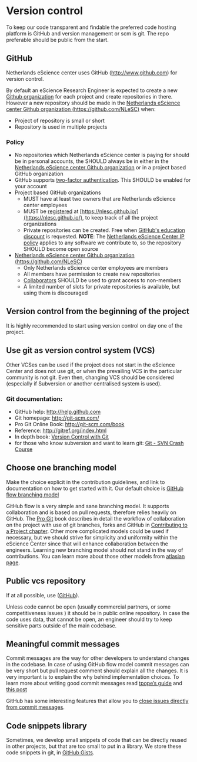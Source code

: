 # Version control

To keep our code transparent and findable the preferred code hosting platform is GitHub and version management or scm is git. The repo preferable should be public from the start.

## GitHub

Netherlands eScience center uses GitHub (http://www.github.com) for version control.

By default an eScience Research Engineer is expected to create a new [Github organization](https://help.github.com/articles/creating-a-new-organization-account/) for each  project and create repositories in there.
However a new repository should be made in the [Netherlands eScience center Github organization (https://github.com/NLeSC)](https://github.com/NLeSC) when:

* Project of repository is small or short
* Repository is used in multiple projects

### Policy

* No repositories which Netherlands eScience center is paying for should be in personal accounts, the SHOULD always be in either in the [Netherlands eScience center Github organization](https://github.com/NLeSC) or in a project based GitHub organization
* GitHub supports [two-factor authentication](https://help.github.com/articles/about-two-factor-authentication/). This SHOULD be enabled for your account
* Project based GitHub organizations
  * MUST have at least two owners that are Netherlands eScience center employees
  * MUST be [registered]((https://github.com/NLeSC/nlesc.github.io#adding-an-github-organization)) at [https://nlesc.github.io/](https://nlesc.github.io/), to keep track of all the project organizations
  * Private repositories can be created. Free when [GitHub's education discount](https://education.github.com/) is requested. **NOTE**: The [Netherlands eScience Center IP policy](https://www.esciencecenter.nl/NLeSC_IP_policy_vJan2015.pdf) applies to any software we contribute to, so the repository SHOULD become open source
* [Netherlands eScience center Github organization (https://github.com/NLeSC)](https://github.com/NLeSC)
  * Only Netherlands eScience center employees are members
  * All members have permission to create new repositories
  * [Collaborators](https://help.github.com/articles/inviting-collaborators-to-a-personal-repository/) SHOULD be used to grant access to non-members
  * A limited number of slots for private repositories is available, but using them is discouraged

## Version control from the beginning of the project

It is highly recommended to start using version control on day one of the project.

## Use git as version control system (VCS)

Other VCSes can be used if the project does not start in the eScience Center and does not use git, or when the prevailing VCS in the particular community is not git. Even then, changing VCS should be considered (especially if Subversion or another centralised system is used).

### Git documentation:

* GitHub help: http://help.github.com
* Git homepage: http://git-scm.com/
* Pro Git Online Book: http://git-scm.com/book
* Reference: http://gitref.org/index.html
* In depth book: [Version Control with Git](http://www.amazon.com/Version-Control-Git-collaborative-development/dp/1449316387/ref=sr_1_1?ie=UTF8&qid=1347950111&sr=8-1&keywords=git)
* for those who know subversion and want to learn git: [Git - SVN Crash Course](http://git-scm.com/course/svn.html)

## Choose one branching model

Make the choice explicit in the contribution guidelines, and link to documentation on how to get started with it.
Our default choice is [GitHub flow branching model](https://guides.github.com/introduction/flow/)

GitHub flow is a very simple and sane branching model. It supports collaboration and is based on pull requests, therefore relies
heavily on GitHub. The [Pro Git](https://git-scm.com/doc) book describes in detail the workflow of collaboration on the project
with use of git branches,
forks and GitHub in [Contributing to a Project chapter](https://git-scm.com/book/en/v2/GitHub-Contributing-to-a-Project).
Other more complicated models could be used if necessary, but we should strive for simplicity and uniformity
within the eScience Center since that will enhance collaboration between the engineers. Learning new branching model should not stand in the way
of contributions.
You can learn more about those other models from [atlasian page](https://www.atlassian.com/git/tutorials/comparing-workflows).

## Public vcs repository

If at all possible, use ([GitHub](https://github.com/)).

Unless code cannot be open (usually commercial partners, or some competitiveness issues ) it should be in public online repository.
In case the code uses data, that cannot be open, an engineer should try to keep sensitive parts outside of the main codebase.

## Meaningful commit messages

Commit messages are the way for other developers to understand changes in the codebase. In case of using GitHub flow model commit
messages can be very short but pull request comment should explain all the changes. It is very important is to explain the why
behind implementation choices. To learn more about writing good commit messages read
[tpope’s guide](http://tbaggery.com/2008/04/19/a-note-about-git-commit-messages.html)
and [this post](http://who-t.blogspot.nl/2009/12/on-commit-messages.html)

GitHub has some interesting features that allow you to [close issues directly from commit messages](https://help.github.com/articles/closing-issues-via-commit-messages/).

## Code snippets library
Sometimes, we develop small snippets of code that can be directly reused in other projects, but that are too small to put in a library. We store these code snippets in git, in [GitHub Gists](https://gist.github.com/).
